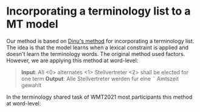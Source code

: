 # Incorporating a terminology list to a MT model
Our method is based on [Dinu's method](https://aclanthology.org/P19-1294.pdf) for incorporating a terminology list. The idea is that the model learns
when a lexical constraint is applied and doesn't learn the terminology words.
The original method used factors. However, we are applying this method at word-level:



> **Input**: All <0> alternates <1> Stellvertreter <2> shall be elected for one term
> **Output**: Alle Stellvertreter werden fur eine ¨
Amtszeit gewahlt 
  
In the terminology shared task
of WMT2021 most participants this method at word-level:
